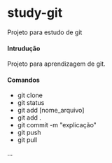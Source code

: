 # study-git
Projeto para estudo de git

#### Intrudução

Projeto para aprendizagem de git.

#### Comandos
- git clone
- git status
- git add [nome_arquivo]
- git add .
- git commit -m "explicação"
- git push
- git pull

...